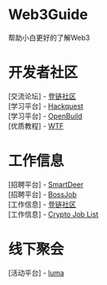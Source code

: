 # Web3Guide
帮助小白更好的了解Web3

# 开发者社区
[交流论坛]  -  [登链社区](https://learnblockchain.cn/)  
[学习平台]  -  [Hackquest](https://www.hackquest.io/)  
[学习平台]  -  [OpenBuild](https://www.hackquest.io/)   
[优质教程]  -  [WTF](https://www.wtf.academy/en)  

# 工作信息
[招聘平台]  -  [SmartDeer](https://apps.apple.com/sg/app/smartdeer-global-web3-jobs/id1669194296)  
[招聘平台]  -  [BossJob](https://bossjob.sg/en-us/web3)  
[工作信息]  -  [登链社区](https://learnblockchain.cn/jobs)  
[工作信息]  -  [Crypto Job List](https://learnblockchain.cn/jobs)  

# 线下聚会
[活动平台] - [luma](https://luma.com/hkweb3?k=c)  
